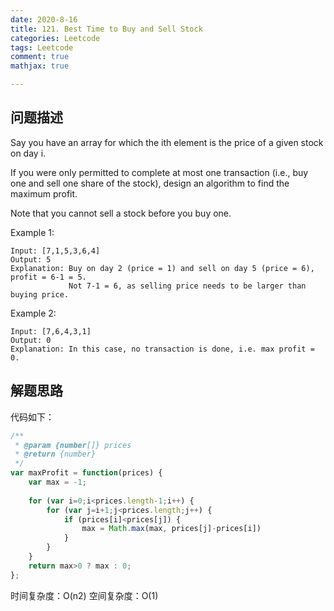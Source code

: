 ```yaml
---
date: 2020-8-16
title: 121. Best Time to Buy and Sell Stock
categories: Leetcode
tags: Leetcode
comment: true
mathjax: true

---
```


## 问题描述

Say you have an array for which the ith element is the price of a given stock on day i.

If you were only permitted to complete at most one transaction (i.e., buy one and sell one share of the stock), design an algorithm to find the maximum profit.

Note that you cannot sell a stock before you buy one.
<!--more-->

Example 1:
```
Input: [7,1,5,3,6,4]
Output: 5
Explanation: Buy on day 2 (price = 1) and sell on day 5 (price = 6), profit = 6-1 = 5.
             Not 7-1 = 6, as selling price needs to be larger than buying price.
```

Example 2:
```
Input: [7,6,4,3,1]
Output: 0
Explanation: In this case, no transaction is done, i.e. max profit = 0.
```

## 解题思路

代码如下：

```javascript
/**
 * @param {number[]} prices
 * @return {number}
 */
var maxProfit = function(prices) {
    var max = -1;
    
    for (var i=0;i<prices.length-1;i++) {
        for (var j=i+1;j<prices.length;j++) {
            if (prices[i]<prices[j]) {
                max = Math.max(max, prices[j]-prices[i])
            }
        }
    }
    return max>0 ? max : 0;
};
```

时间复杂度：O(n2)
空间复杂度：O(1)